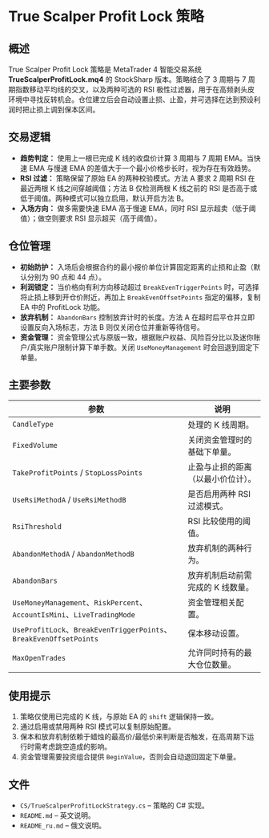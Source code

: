 # True Scalper Profit Lock 策略

## 概述

True Scalper Profit Lock 策略是 MetaTrader 4 智能交易系统 **TrueScalperProfitLock.mq4** 的 StockSharp 版本。策略结合了 3 周期与 7 周期指数移动平均线的交叉，以及两种可选的 RSI 极性过滤器，用于在高频剥头皮环境中寻找反转机会。仓位建立后会自动设置止损、止盈，并可选择在达到预设利润时把止损上调到保本区间。

## 交易逻辑

- **趋势判定：** 使用上一根已完成 K 线的收盘价计算 3 周期与 7 周期 EMA。当快速 EMA 与慢速 EMA 的差值大于一个最小价格步长时，视为存在有效趋势。
- **RSI 过滤：** 策略保留了原始 EA 的两种校验模式。方法 A 要求 2 周期 RSI 在最近两根 K 线之间穿越阈值；方法 B 仅检测两根 K 线之前的 RSI 是否高于或低于阈值。两种模式可以独立启用，默认开启方法 B。
- **入场方向：** 做多需要快速 EMA 高于慢速 EMA，同时 RSI 显示超卖（低于阈值）；做空则要求 RSI 显示超买（高于阈值）。

## 仓位管理

- **初始防护：** 入场后会根据合约的最小报价单位计算固定距离的止损和止盈（默认分别为 90 点和 44 点）。
- **利润锁定：** 当价格向有利方向移动超过 `BreakEvenTriggerPoints` 时，可选择将止损上移到开仓价附近，再加上 `BreakEvenOffsetPoints` 指定的偏移，复制 EA 中的 ProfitLock 功能。
- **放弃机制：** `AbandonBars` 控制放弃计时的长度。方法 A 在超时后平仓并立即设置反向入场标志，方法 B 则仅关闭仓位并重新等待信号。
- **资金管理：** 资金管理公式与原版一致，根据账户权益、风险百分比以及迷你账户/真实账户限制计算下单手数。关闭 `UseMoneyManagement` 时会回退到固定下单量。

## 主要参数

| 参数 | 说明 |
|------|------|
| `CandleType` | 处理的 K 线周期。 |
| `FixedVolume` | 关闭资金管理时的基础下单量。 |
| `TakeProfitPoints` / `StopLossPoints` | 止盈与止损的距离（以最小价位计）。 |
| `UseRsiMethodA` / `UseRsiMethodB` | 是否启用两种 RSI 过滤模式。 |
| `RsiThreshold` | RSI 比较使用的阈值。 |
| `AbandonMethodA` / `AbandonMethodB` | 放弃机制的两种行为。 |
| `AbandonBars` | 放弃机制启动前需完成的 K 线数量。 |
| `UseMoneyManagement`、`RiskPercent`、`AccountIsMini`、`LiveTradingMode` | 资金管理相关配置。 |
| `UseProfitLock`、`BreakEvenTriggerPoints`、`BreakEvenOffsetPoints` | 保本移动设置。 |
| `MaxOpenTrades` | 允许同时持有的最大仓位数量。 |

## 使用提示

1. 策略仅使用已完成的 K 线，与原始 EA 的 `shift` 逻辑保持一致。
2. 通过启用或禁用两种 RSI 模式可以复制原始配置。
3. 保本和放弃机制依赖于蜡烛的最高价/最低价来判断是否触发，在高周期下运行时需考虑跳空造成的影响。
4. 资金管理需要投资组合提供 `BeginValue`，否则会自动退回固定下单量。

## 文件

- `CS/TrueScalperProfitLockStrategy.cs` – 策略的 C# 实现。
- `README.md` – 英文说明。
- `README_ru.md` – 俄文说明。

